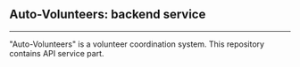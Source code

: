 ## Auto-Volunteers: backend service
---

"Auto-Volunteers" is a volunteer coordination system. This repository contains API service part.


